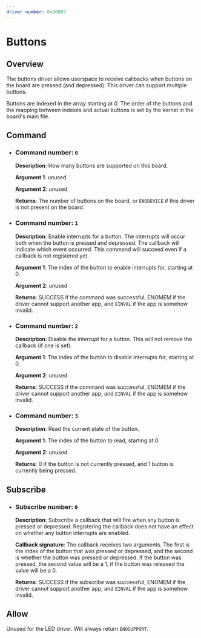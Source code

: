 ```yaml
---
driver number: 0x00003
---
```


# Buttons

## Overview

The buttons driver allows userspace to receive callbacks when buttons on the
board are pressed (and depressed). This driver can support multiple buttons.

Buttons are indexed in the array starting at 0. The order of the buttons and the
mapping between indexes and actual buttons is set by the kernel in the board's
main file.

## Command

  * ### Command number: `0`

    **Description**: How many buttons are supported on this board.

    **Argument 1**: unused

    **Argument 2**: unused

    **Returns**: The number of buttons on the board, or `ENODEVICE` if this
    driver is not present on the board.

  * ### Command number: `1`

    **Description**: Enable interrupts for a button. The interrupts will occur
    both when the button is pressed and depressed. The callback will indicate
    which event occurred. This command will succeed even if a callback is
    not registered yet.

    **Argument 1**: The index of the button to enable interrupts for, starting at
    0.

    **Argument 2**: unused

    **Returns**: SUCCESS if the command was successful, ENOMEM if the driver
    cannot support another app, and `EINVAL` if the app is somehow invalid.

  * ### Command number: `2`

    **Description**: Disable the interrupt for a button. This will not remove
    the callback (if one is set).

    **Argument 1**: The index of the button to disable interrupts for, starting at
    0.

    **Argument 2**: unused

    **Returns**: SUCCESS if the command was successful, ENOMEM if the driver
    cannot support another app, and `EINVAL` if the app is somehow invalid.

  * ### Command number: `3`

    **Description**: Read the current state of the button.

    **Argument 1**: The index of the button to read, starting at 0.

    **Argument 2**: unused

    **Returns**: 0 if the button is not currently pressed, and 1 button is
    currently being pressed.

## Subscribe

  * ### Subscribe number: `0`

    **Description**: Subscribe a callback that will fire when any button is
    pressed or depressed. Registering the callback does not have an effect on
    whether any button interrupts are enabled.

    **Callback signature**: The callback receives two arguments. The first is
    the index of the button that was pressed or depressed, and the second is
    whether the button was pressed or depressed. If the button was pressed,
    the second value will be a 1, if the button was released the value will be
    a 0.

    **Returns**: SUCCESS if the subscribe was successful, ENOMEM if the driver
    cannot support another app, and `EINVAL` if the app is somehow invalid.

## Allow

Unused for the LED driver. Will always return `ENOSUPPORT`.

